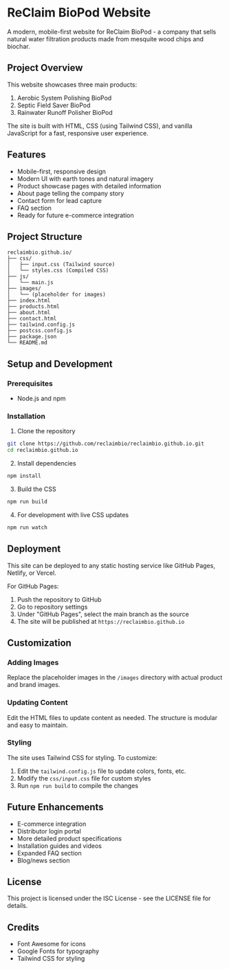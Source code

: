 # ReClaim BioPod Website

A modern, mobile-first website for ReClaim BioPod - a company that sells natural water filtration products made from mesquite wood chips and biochar.

## Project Overview

This website showcases three main products:
1. Aerobic System Polishing BioPod
2. Septic Field Saver BioPod
3. Rainwater Runoff Polisher BioPod

The site is built with HTML, CSS (using Tailwind CSS), and vanilla JavaScript for a fast, responsive user experience.

## Features

- Mobile-first, responsive design
- Modern UI with earth tones and natural imagery
- Product showcase pages with detailed information
- About page telling the company story
- Contact form for lead capture
- FAQ section
- Ready for future e-commerce integration

## Project Structure

```
reclaimbio.github.io/
├── css/
│   ├── input.css (Tailwind source)
│   └── styles.css (Compiled CSS)
├── js/
│   └── main.js
├── images/
│   └── (placeholder for images)
├── index.html
├── products.html
├── about.html
├── contact.html
├── tailwind.config.js
├── postcss.config.js
├── package.json
└── README.md
```

## Setup and Development

### Prerequisites

- Node.js and npm

### Installation

1. Clone the repository
```bash
git clone https://github.com/reclaimbio/reclaimbio.github.io.git
cd reclaimbio.github.io
```

2. Install dependencies
```bash
npm install
```

3. Build the CSS
```bash
npm run build
```

4. For development with live CSS updates
```bash
npm run watch
```

## Deployment

This site can be deployed to any static hosting service like GitHub Pages, Netlify, or Vercel.

For GitHub Pages:
1. Push the repository to GitHub
2. Go to repository settings
3. Under "GitHub Pages", select the main branch as the source
4. The site will be published at `https://reclaimbio.github.io`

## Customization

### Adding Images

Replace the placeholder images in the `/images` directory with actual product and brand images.

### Updating Content

Edit the HTML files to update content as needed. The structure is modular and easy to maintain.

### Styling

The site uses Tailwind CSS for styling. To customize:

1. Edit the `tailwind.config.js` file to update colors, fonts, etc.
2. Modify the `css/input.css` file for custom styles
3. Run `npm run build` to compile the changes

## Future Enhancements

- E-commerce integration
- Distributor login portal
- More detailed product specifications
- Installation guides and videos
- Expanded FAQ section
- Blog/news section

## License

This project is licensed under the ISC License - see the LICENSE file for details.

## Credits

- Font Awesome for icons
- Google Fonts for typography
- Tailwind CSS for styling
